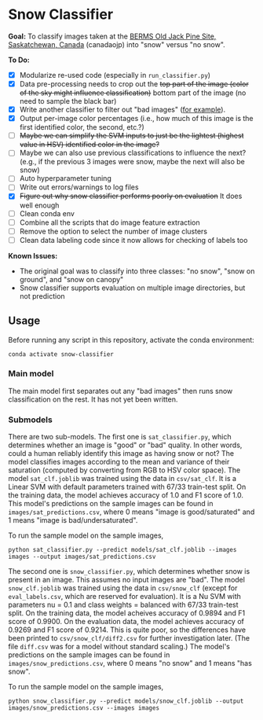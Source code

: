 # Snow Classifier

**Goal:** To classify images taken at the [BERMS Old Jack Pine Site, Saskatchewan, Canada](https://phenocam.sr.unh.edu/webcam/sites/canadaojp/) (canadaojp) into "snow" versus "no snow".

**To Do:**

- [x] Modularize re-used code (especially in `run_classifier.py`)
- [x] Data pre-processing needs to crop out the ~~top part of the image (color of the sky might influence classification)~~ bottom part of the image (no need to sample the black bar)
- [x] Write another classifier to filter out "bad images" ([for example](https://phenocam.sr.unh.edu/data/archive/canadaojp/2020/11/canadaojp_2020_11_30_175959.jpg)).
- [x] Output per-image color percentages (i.e., how much of this image is the first identified color, the second, etc.?)
- [ ] ~~Maybe we can simplify the SVM inputs to just be the lightest (highest value in HSV) identified color in the image?~~
- [ ] Maybe we can also use previous classifications to influence the next? (e.g., if the previous 3 images were snow, maybe the next will also be snow)
- [ ] Auto hyperparameter tuning
- [ ] Write out errors/warnings to log files
- [x] ~~Figure out why snow classifier performs poorly on evaluation~~ It does well enough
- [ ] Clean conda env
- [ ] Combine all the scripts that do image feature extraction
- [ ] Remove the option to select the number of image clusters
- [ ] Clean data labeling code since it now allows for checking of labels too

**Known Issues:**

- The original goal was to classify into three classes: "no snow", "snow on ground", and "snow on canopy"
- Snow classifier supports evaluation on multiple image directories, but not prediction

## Usage

Before running any script in this repository, activate the conda environment:

```
conda activate snow-classifier
```

### Main model

The main model first separates out any "bad images" then runs snow classification on the rest. It has not yet been written.

### Submodels

There are two sub-models. The first one is `sat_classifier.py`, which determines whether an image is "good" or "bad" quality. In other words, could a human reliably identify this image as having snow or not? The model classifies images according to the mean and variance of their saturation (computed by converting from RGB to HSV color space). The model `sat_clf.joblib` was trained using the data in `csv/sat_clf`. It is a Linear SVM with default parameters trained with 67/33 train-test split. On the training data, the model achieves accuracy of 1.0 and F1 score of 1.0. This model's predictions on the sample images can be found in `images/sat_predictions.csv`, where 0 means "image is good/saturated" and 1 means "image is bad/undersaturated".

To run the sample model on the sample images,

```
python sat_classifier.py --predict models/sat_clf.joblib --images images --output images/sat_predictions.csv
```

The second one is `snow_classifier.py`, which determines whether snow is present in an image. This assumes no input images are "bad". The model `snow_clf.joblib` was trained using the data in `csv/snow_clf` (except for `eval_labels.csv`, which are reserved for evaluation). It is a Nu SVM with parameters nu = 0.1 and class weights = balanced with 67/33 train-test split. On the training data, the model acheives accuracy of 0.9894 and F1 score of 0.9900. On the evaluation data, the model achieves accuracy of 0.9269 and F1 score of 0.9214. This is quite poor, so the differences have been printed to `csv/snow_clf/diff2.csv` for further investigation later. (The file `diff.csv` was for a model without standard scaling.) The model's predictions on the sample images can be found in `images/snow_predictions.csv`, where 0 means "no snow" and 1 means "has snow".

To run the sample model on the sample images,

```
python snow_classifier.py --predict models/snow_clf.joblib --output images/snow_predictions.csv --images images
```
